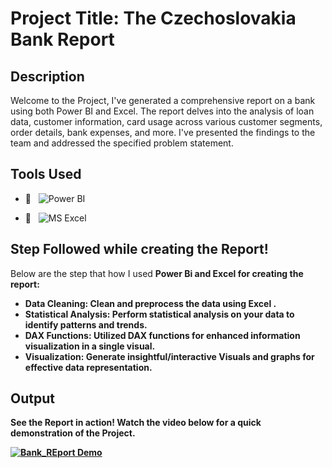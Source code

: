 # Project Title: The Czechoslovakia Bank Report

## Description
Welcome to the Project, I've generated a comprehensive report on a bank using both Power BI and Excel. The report delves into the analysis of loan data, customer information, card usage across various customer segments, order details, bank expenses, and more. I've presented the findings to the team and addressed the specified problem statement.

## Tools Used
- 📱 &nbsp;
![Power BI](https://img.shields.io/badge/PowerBI-Green?style=social&logo=powerbi&logoColor=White&labelColor=yellow)

- 🔧 &nbsp;
  ![MS Excel](https://img.shields.io/badge/Excel-Green?logo=Microsoft%20Excel&labelColor=red)


## Step Followed while creating the Report!
Below are the step that how I used <b>Power Bi<b> and <b> Excel <b> for creating the report:
- **Data Cleaning:** Clean and preprocess the data using <b> Excel <b>.
- **Statistical Analysis:** Perform statistical analysis on your data to identify patterns and trends.
- **DAX Functions:** Utilized DAX functions for enhanced information visualization in a single visual.
- **Visualization:** Generate insightful/interactive Visuals and graphs for effective data representation.

## Output
See the Report in action! Watch the video below for a quick demonstration of the Project.

[![Bank_REport Demo](link-to-your-demo-video-thumbnail)](link-to-your-demo-video)


